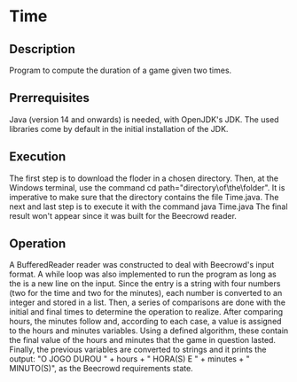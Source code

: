 # Time

## Description

Program to compute the duration of a game given two times.

## Prerrequisites

Java (version 14 and onwards) is needed, with OpenJDK's JDK. The used libraries come by default in the initial installation of the JDK.

## Execution

The first step is to download the floder in a chosen directory. Then, at the Windows terminal, use the command
    cd path="directory\of\the\folder".
It is imperative to make sure that the directory contains the file Time.java. The next and last step is to execute it with the command
    java Time.java
The final result won't appear since it was built for the Beecrowd reader.

## Operation

A BufferedReader reader was constructed to deal with Beecrowd's input format. A while loop was also implemented to run the program as long as the is a new line on the input.
Since the entry is a string with four numbers (two for the time and two for the minutes), each number is converted to an integer and stored in a list. Then, a series of comparisons are done with the initial and final times to determine the operation to realize. After comparing hours, the minutes follow and, according to each case, a value is assigned to the hours and minutes variables. Using a defined algorithm, these contain the final value of the hours and minutes that the game in question lasted.
Finally, the previous variables are converted to strings and it prints the output: "O JOGO DUROU " + hours + " HORA(S) E " + minutes + " MINUTO(S)", as the Beecrowd requirements state.

#

